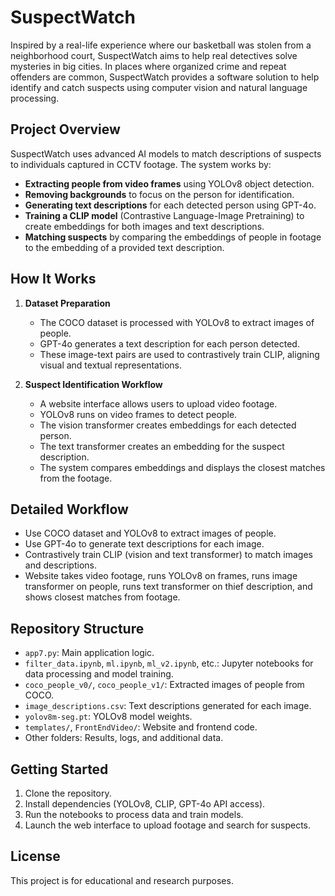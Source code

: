 

# SuspectWatch

Inspired by a real-life experience where our basketball was stolen from a neighborhood court, SuspectWatch aims to help real detectives solve mysteries in big cities. In places where organized crime and repeat offenders are common, SuspectWatch provides a software solution to help identify and catch suspects using computer vision and natural language processing.

## Project Overview

SuspectWatch uses advanced AI models to match descriptions of suspects to individuals captured in CCTV footage. The system works by:

- **Extracting people from video frames** using YOLOv8 object detection.
- **Removing backgrounds** to focus on the person for identification.
- **Generating text descriptions** for each detected person using GPT-4o.
- **Training a CLIP model** (Contrastive Language-Image Pretraining) to create embeddings for both images and text descriptions.
- **Matching suspects** by comparing the embeddings of people in footage to the embedding of a provided text description.

## How It Works

1. **Dataset Preparation**
	- The COCO dataset is processed with YOLOv8 to extract images of people.
	- GPT-4o generates a text description for each person detected.
	- These image-text pairs are used to contrastively train CLIP, aligning visual and textual representations.

2. **Suspect Identification Workflow**
	- A website interface allows users to upload video footage.
	- YOLOv8 runs on video frames to detect people.
	- The vision transformer creates embeddings for each detected person.
	- The text transformer creates an embedding for the suspect description.
	- The system compares embeddings and displays the closest matches from the footage.

## Detailed Workflow

- Use COCO dataset and YOLOv8 to extract images of people.
- Use GPT-4o to generate text descriptions for each image.
- Contrastively train CLIP (vision and text transformer) to match images and descriptions.
- Website takes video footage, runs YOLOv8 on frames, runs image transformer on people, runs text transformer on thief description, and shows closest matches from footage.

## Repository Structure

- `app7.py`: Main application logic.
- `filter_data.ipynb`, `ml.ipynb`, `ml_v2.ipynb`, etc.: Jupyter notebooks for data processing and model training.
- `coco_people_v0/`, `coco_people_v1/`: Extracted images of people from COCO.
- `image_descriptions.csv`: Text descriptions generated for each image.
- `yolov8m-seg.pt`: YOLOv8 model weights.
- `templates/`, `FrontEndVideo/`: Website and frontend code.
- Other folders: Results, logs, and additional data.

## Getting Started

1. Clone the repository.
2. Install dependencies (YOLOv8, CLIP, GPT-4o API access).
3. Run the notebooks to process data and train models.
4. Launch the web interface to upload footage and search for suspects.

## License

This project is for educational and research purposes.

